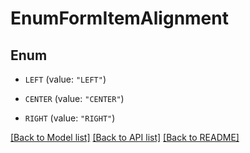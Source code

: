 # EnumFormItemAlignment

## Enum


* `LEFT` (value: `"LEFT"`)

* `CENTER` (value: `"CENTER"`)

* `RIGHT` (value: `"RIGHT"`)


[[Back to Model list]](../README.md#documentation-for-models) [[Back to API list]](../README.md#documentation-for-api-endpoints) [[Back to README]](../README.md)


